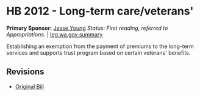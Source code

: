 # HB 2012 - Long-term care/veterans'
**Primary Sponsor:** [Jesse Young](/person/leg/jesse.young.md)
*Status: First reading, referred to Appropriations.* | [leg.wa.gov summary](https://app.leg.wa.gov/billsummary?BillNumber=2012&Year=2021)

Establishing an exemption from the payment of premiums to the long-term services and supports trust program based on certain veterans' benefits.

## Revisions
* [Original Bill](1/)